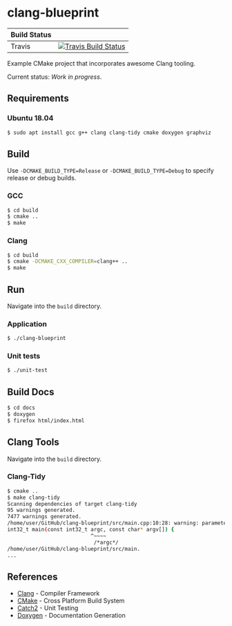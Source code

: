 # clang-blueprint

| Build Status |                                                                                |
|--------------|--------------------------------------------------------------------------------|
| Travis       | [![Travis Build Status][travis-build-status-svg]][travis-build-status]         |

Example CMake project that incorporates awesome Clang tooling.

Current status: *Work in progress*.

## Requirements

### Ubuntu 18.04

```bash
$ sudo apt install gcc g++ clang clang-tidy cmake doxygen graphviz
```

## Build

Use `-DCMAKE_BUILD_TYPE=Release` or `-DCMAKE_BUILD_TYPE=Debug` to specify release or debug builds.

### GCC

```bash
$ cd build
$ cmake ..
$ make
```

### Clang

```bash
$ cd build
$ cmake -DCMAKE_CXX_COMPILER=clang++ ..
$ make
```

## Run

Navigate into the `build` directory.

### Application

```bash
$ ./clang-blueprint
```

### Unit tests

```bash
$ ./unit-test
```

## Build Docs

```bash
$ cd docs
$ doxygen
$ firefox html/index.html
```

## Clang Tools

Navigate into the `build` directory.

### Clang-Tidy

```bash
$ cmake ..
$ make clang-tidy
Scanning dependencies of target clang-tidy
95 warnings generated.
7477 warnings generated.
/home/user/GitHub/clang-blueprint/src/main.cpp:10:28: warning: parameter 'argc' is unused [misc-unused-parameters]
int32_t main(const int32_t argc, const char* argv[]) {
                           ^~~~~
                            /*argc*/
/home/user/GitHub/clang-blueprint/src/main.
...
```

## References

- [Clang](https://clang.llvm.org/) - Compiler Framework
- [CMake](https://cmake.org/) - Cross Platform Build System
- [Catch2](https://github.com/catchorg/Catch2/) - Unit Testing
- [Doxygen](www.doxygen.org/) - Documentation Generation

<!-- Badges -->
[travis-build-status]: https://travis-ci.org/johnthagen/clang-blueprint
[travis-build-status-svg]: https://travis-ci.org/johnthagen/clang-blueprint.svg?branch=master
